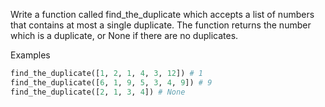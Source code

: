 Write a function called find_the_duplicate which accepts a list of numbers that contains at most a single duplicate. The function returns the number which is a duplicate, or None if there are no duplicates.

Examples

```py
find_the_duplicate([1, 2, 1, 4, 3, 12]) # 1
find_the_duplicate([6, 1, 9, 5, 3, 4, 9]) # 9
find_the_duplicate([2, 1, 3, 4]) # None
```
